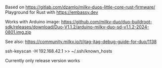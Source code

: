 Based on https://gitlab.com/dzamlo/milkv-duos-little-core-rust-firmware/
Playground for Rust with https://embassy.dev

Works with Arduino image: https://github.com/milkv-duo/duo-buildroot-sdk/releases/download/Duo-V1.1.2/arduino-milkv-duo-sd-v1.1.2-2024-0801.img.zip

See also: https://community.milkv.io/t/jtag-jtag-debug-guide-for-duo/1138

ssh-keyscan -H 192.168.42.1 >> ~/.ssh/known_hosts

Currently only release version works